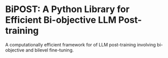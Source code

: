 # BiPOST: A Python Library for Efficient Bi-objective LLM Post-training

A computationally efficient framework for of LLM post-training involving bi-objective and bilevel fine-tuning.
